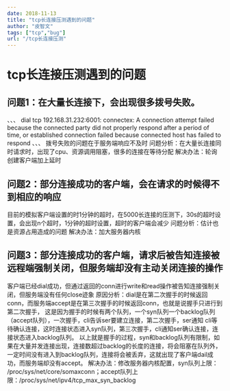 ```yaml
---
date: 2018-11-13
title: "tcp长连接压测遇到的问题"
author: "皮智文"
tags: ["tcp","bug"]
url: "/tcp长连接压测"
---
```


# tcp长连接压测遇到的问题

## 问题1：在大量长连接下，会出现很多拨号失败。

、、、
dial tcp 192.168.31.232:6001: 
connectex: A connection attempt failed because the connected party did not properly respond after a period of time,
or established connection failed because connected host has failed to respond
、、、
拨号失败的问题在于服务端响应不及时
问题分析：在大量长连接同时请求时，出现了cpu、资源调用阻塞，很多的连接在等待分配
解决办法：轮询创建客户端加上延时

## 问题2：部分连接成功的客户端，会在请求的时候得不到相应的响应

目前的模拟客户端设置的时1分钟的超时，在5000长连接的压测下，30s的超时设置，会出现n个超时，1分钟的超时设置，超时的客户端会减少
问题分析：估计也是资源占用造成的问题
解决办法：加大服务器内核

## 问题3：部分连接成功的客户端，请求后被告知连接被远程端强制关闭，但服务端却没有主动关闭连接的操作

客户端已经dial成功，但通过返回的conn进行write和read操作被告知连接强制关闭，但服务端没有任何close迹象
原因分析：dial是在第二次握手的时候返回conn，而服务端accept是在第三次握手的时候返回conn，也就是说握手只进行到第二次握手，
这是因为握手的时候有两个队列，一个syn队列一个backlog队列（accept队列），一次握手，cli告诉ser要建立连接，第二次握手，ser通知
cli等待确认连接，这时连接状态进入syn队列，第三次握手，cli通知ser确认连接，连接状态进入backlog队列。
以上就是握手的过程，syn和backlog队列有限制，如果在大量并发连接出现，连接数超过backlog的长度的连接，将会阻塞在队列外，一定时间没有进入到backlog队列，连接将会被丢弃，这就出现了客户端dail成功，而服务端却没有accept。
解决办法：修改服务器内核配置，syn队列上限： /proc/sys/net/core/somaxconn；accept队列上限：/proc/sys/net/ipv4/tcp_max_syn_backlog
